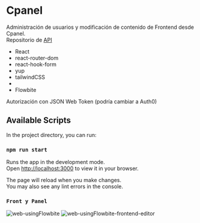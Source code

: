 # Cpanel

Administración de usuarios y modificación de contenido de Frontend desde Cpanel.\
Repositorio de [API](https://github.com/techeca/API_Cpanel)

- React
- react-router-dom
- react-hook-form
- yup
- tailwindCSS
-
- Flowbite

Autorización con JSON Web Token (podría cambiar a Auth0)

## Available Scripts

In the project directory, you can run:

### `npm run start`

Runs the app in the development mode.\
Open [http://localhost:3000](http://localhost:3000) to view it in your browser.

The page will reload when you make changes.\
You may also see any lint errors in the console.

### `Front y Panel`

![web-usingFlowbite](https://user-images.githubusercontent.com/53408118/187082710-2c94f09f-8335-4888-99b9-cb17c3f6e1fe.png)
![web-usingFlowbite-frontend-editor](https://user-images.githubusercontent.com/53408118/187083736-444d5b46-ab1c-45f0-ab59-c2f4182526bf.png)
